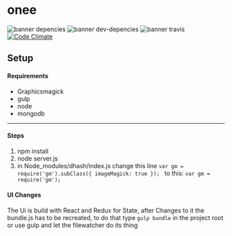 # onee #
![banner depencies](https://david-dm.org/julian2400/onee.svg)
![banner dev-depencies](https://david-dm.org/julian2400/onee/dev-status.svg)
![banner travis](https://api.travis-ci.org/julian2400/onee.svg)
[![Code Climate](https://codeclimate.com/github/julian2400/onee/badges/gpa.svg)](https://codeclimate.com/github/julian2400/onee)
## Setup ##
#### Requirements ####
- Graphicsmagick
- gulp
- node
- mongodb

---
#### Steps ####
1. npm install
2. node server.js
3. in Node_modules/dhash/index.js
change this line
``var gm = require('gm').subClass({
                   	imageMagick: true
                   });
                   ``
to this:
``var gm = require('gm');``

#### UI Changes ####
The Ui is build with React and Redux for State,
after Changes to it the bundle.js has to be recreated,
to do that type ``gulp bundle`` in the project root or use gulp and let the filewatcher do its thing
